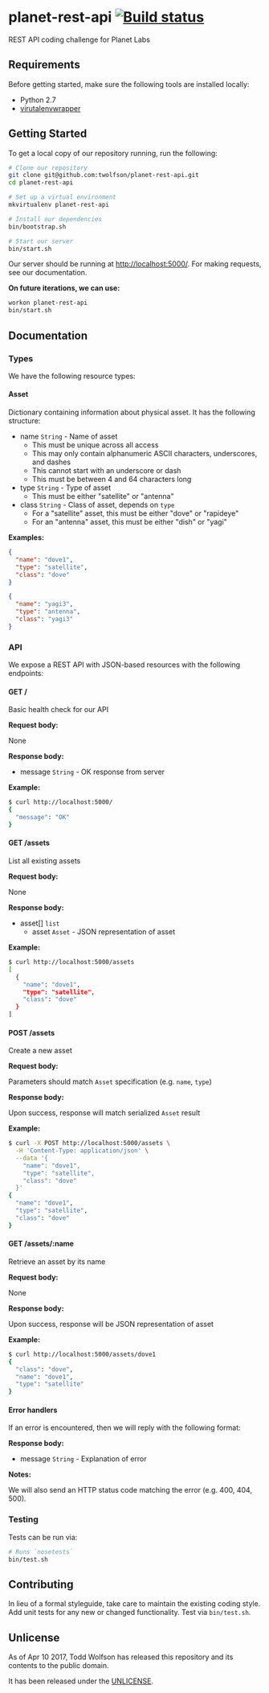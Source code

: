 # planet-rest-api [![Build status](https://travis-ci.org/twolfson/planet-rest-api.svg?branch=master)](https://travis-ci.org/twolfson/planet-rest-api)

REST API coding challenge for Planet Labs

## Requirements
Before getting started, make sure the following tools are installed locally:

- Python 2.7
- [virutalenvwrapper](https://virtualenvwrapper.readthedocs.io/en/latest/)

## Getting Started
To get a local copy of our repository running, run the following:

```bash
# Clone our repository
git clone git@github.com:twolfson/planet-rest-api.git
cd planet-rest-api

# Set up a virtual environment
mkvirtualenv planet-rest-api

# Install our dependencies
bin/bootstrap.sh

# Start our server
bin/start.sh
```

Our server should be running at <http://localhost:5000/>. For making requests, see our documentation.

**On future iterations, we can use:**

```bash
workon planet-rest-api
bin/start.sh
```

## Documentation
### Types
We have the following resource types:

#### Asset
Dictionary containing information about physical asset. It has the following structure:

- name `String` - Name of asset
    - This must be unique across all access
    - This may only contain alphanumeric ASCII characters, underscores, and dashes
    - This cannot start with an underscore or dash
    - This must be between 4 and 64 characters long
- type `String` - Type of asset
    - This must be either "satellite" or "antenna"
- class `String` - Class of asset, depends on `type`
    - For a "satellite" asset, this must be either "dove" or "rapideye"
    - For an "antenna" asset, this must be either "dish" or "yagi"

**Examples:**

```json
{
  "name": "dove1",
  "type": "satellite",
  "class": "dove"
}
```

```json
{
  "name": "yagi3",
  "type": "antenna",
  "class": "yagi3"
}
```

### API
We expose a REST API with JSON-based resources with the following endpoints:

#### GET /
Basic health check for our API

**Request body:**

None

**Response body:**

- message `String` - OK response from server

**Example:**

```bash
$ curl http://localhost:5000/
{
  "message": "OK"
}
```

#### GET /assets
List all existing assets

**Request body:**

None

**Response body:**

- asset[] `list`
    - asset `Asset` - JSON representation of asset

**Example:**

```bash
$ curl http://localhost:5000/assets
[
  {
    "name": "dove1",
    "type": "satellite",
    "class": "dove"
  }
]
```

#### POST /assets
Create a new asset

**Request body:**

Parameters should match `Asset` specification (e.g. `name`, `type`)

**Response body:**

Upon success, response will match serialized `Asset` result

**Example:**

```bash
$ curl -X POST http://localhost:5000/assets \
  -H 'Content-Type: application/json' \
  --data '{
    "name": "dove1",
    "type": "satellite",
    "class": "dove"
  }'
{
  "name": "dove1",
  "type": "satellite",
  "class": "dove"
}
```

#### GET /assets/:name
Retrieve an asset by its name

**Request body:**

None

**Response body:**

Upon success, response will be JSON representation of asset

**Example:**

```bash
$ curl http://localhost:5000/assets/dove1
{
  "class": "dove",
  "name": "dove1",
  "type": "satellite"
}
```

#### Error handlers
If an error is encountered, then we will reply with the following format:

**Response body:**

- message `String` - Explanation of error

**Notes:**

We will also send an HTTP status code matching the error (e.g. 400, 404, 500).

### Testing
Tests can be run via:

```bash
# Runs `nosetests`
bin/test.sh
```

## Contributing
In lieu of a formal styleguide, take care to maintain the existing coding style. Add unit tests for any new or changed functionality. Test via `bin/test.sh`.

## Unlicense
As of Apr 10 2017, Todd Wolfson has released this repository and its contents to the public domain.

It has been released under the [UNLICENSE][].

[UNLICENSE]: UNLICENSE
